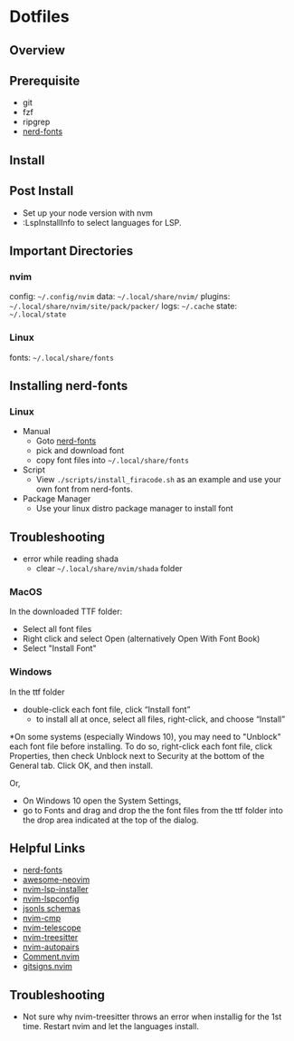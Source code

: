 # Dotfiles

## Overview

## Prerequisite
- git
- fzf
- ripgrep
- [nerd-fonts](https://github.com/ryanoasis/nerd-fonts)

## Install

## Post Install
- Set up your node version with nvm
- :LspInstallInfo to select languages for LSP.

## Important Directories

### nvim 
config: `~/.config/nvim`
data: `~/.local/share/nvim/`
plugins: `~/.local/share/nvim/site/pack/packer/`
logs: `~/.cache`
state: `~/.local/state`

### Linux
fonts: `~/.local/share/fonts`

## Installing nerd-fonts
### Linux
- Manual
  - Goto [nerd-fonts](https://github.com/ryanoasis/nerd-fonts/tree/master/patched-fonts/)
  - pick and download font
  - copy font files into `~/.local/share/fonts`
- Script
  - View `./scripts/install_firacode.sh` as an example and use your own font from nerd-fonts.
- Package Manager
  - Use your linux distro package manager to install font

## Troubleshooting
- error while reading shada
  - clear `~/.local/share/nvim/shada` folder

### MacOS
In the downloaded TTF folder:

-  Select all font files
-  Right click and select Open (alternatively Open With Font Book)
-  Select "Install Font"

### Windows
In the ttf folder
- double-click each font file, click “Install font”
  - to install all at once, select all files, right-click, and choose “Install”

*On some systems (especially Windows 10), you may need to "Unblock" each font file before installing. To do so, right-click each font file, click Properties, then check Unblock next to Security at the bottom of the General tab. Click OK, and then install.

Or,
- On Windows 10 open the System Settings, 
- go to Fonts and drag and drop the the font files from the ttf folder into the drop area indicated at the top of the dialog.

## Helpful Links
- [nerd-fonts](https://www.nerdfonts.com/)
- [awesome-neovim](https://github.com/rockerBOO/awesome-neovim)
- [nvim-lsp-installer](https://github.com/williamboman/nvim-lsp-installer)
- [nvim-lspconfig](https://github.com/neovim/nvim-lspconfig)
- [jsonls schemas]( https://www.schemastore.org/json/)
- [nvim-cmp](https://github.com/hrsh7th/nvim-cmp)
- [nvim-telescope](https://github.com/nvim-telescope/telescope.nvim)
- [nvim-treesitter](https://github.com/nvim-treesitter/nvim-treesitter)
- [nvim-autopairs](https://github.com/windwp/nvim-autopairs)
- [Comment.nvim](https://github.com/numToStr/Comment.nvim)
- [gitsigns.nvim](https://github.com/lewis6991/gitsigns.nvim)

## Troubleshooting
- Not sure why nvim-treesitter throws an error when installig for the 1st time.  Restart nvim and let the languages install.

